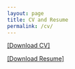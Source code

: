 ```yaml
---
layout: page
title: CV and Resume
permalink: /cv/
---
```


<a href="/../files/Foyzul_Hassan_CV.pdf" target="_blank">[Download CV]</a>
<br/>

<a href="/../files/Foyzul_Hassan_Resume.pdf" target="_blank">[Download Resume]</a>